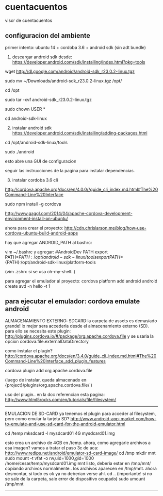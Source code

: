 cuentacuentos
=============

visor de cuentacuentos


configuracion del ambiente
-------------

primer intento:
ubuntu 14 + cordoba 3.6 + android sdk (sin adt bundle)

1. descargar android sdk desde:
https://developer.android.com/sdk/installing/index.html?pkg=tools


wget http://dl.google.com/android/android-sdk_r23.0.2-linux.tgz

sudo mv ~/Downloads/android-sdk_r23.0.2-linux.tgz /opt/

cd /opt

sudo tar -xvf android-sdk_r23.0.2-linux.tgz

sudo chown USER *

cd android-sdk-linux


2. instalar android sdk
https://developer.android.com/sdk/installing/adding-packages.html

cd /opt/android-sdk-linux/tools

sudo ./android

esto abre una GUI de configuracion

seguir las instrucciones de la pagina para instalar dependencias.


3. instalar cordoba 3.6 cli

http://cordova.apache.org/docs/en/4.0.0//guide_cli_index.md.html#The%20Command-Line%20Interface

 sudo npm install -g cordova


http://www.gaggl.com/2014/04/apache-cordova-development-environment-install-on-ubuntu/

ahora para crear el proyecto:
http://cdn.chrislarson.me/blog/how-use-cordova-ubuntu-build-android-apps

hay que agregar ANDROID_PATH al bashrc:

vim ~/.bashrc
y agregar:
 #AndroidDev PATH
 export PATH=${PATH}:/opt/android-sdk-linux/tools
 export PATH=${PATH}:/opt/android-sdk-linux/platform-tools

(vim .zshrc si se usa oh-my-shell..)

para agregar el emulador al proyecto:
cordova platform add android
android create avd -n hello -t 1

para ejecutar el emulador:
cordova emulate android
----
ALMACENAMIENTO EXTERNO: SDCARD
la carpeta de assets es demasiado grande! lo mejor sera accederla desde el almacenamiento externo (SD).
para ello se necesita este plugin:
http://plugins.cordova.io/#/package/org.apache.cordova.file
y se usaria la opcion cordova.file.externalDataDirectory

como instalar el plugin?
http://cordova.apache.org/docs/en/3.4.0/guide_cli_index.md.html#The%20Command-Line%20Interface_add_plugin_features

cordova plugin add org.apache.cordova.file

(luego de instalar, queda almacenado en {project}/plugins/org.apache.cordova.file/ )

uso del plugin.. en la doc referencian esta pagina:
http://www.html5rocks.com/en/tutorials/file/filesystem/

---
EMULACION DE SD-CARD
ya tenemos el plugin para acceder al filesystem, pero como emular la tarjeta SD?
http://www.android-app-market.com/how-to-emulate-and-use-sd-card-for-the-android-emulator.html

cd /temp
mksdcard -l mysdcard01 4G mysdcard01.img

esto crea un archivo de 4GB en /temp. ahora, como agregarle archivos a esa imagen?
vamos a tratar el paso 3c de aca:
http://www.redips.net/android/emulator-sd-card-image/
cd /tmp
mkdir mnt
sudo mount -t vfat -o rw,uid=1000,gid=1000 /home/cesar/temp/mysdcard01.img mnt
listo, deberia estar en /tmp/mnt/
copiando archivos normalmente..
los archivos aparecen en /tmp/mnt. ahora desmontar, si todo es ok ya no deberian verse ahí.
cd .. (importante! si no se sale de la carpeta, sale error de dispositivo ocupado)
 sudo umount /tmp/mnt

----




